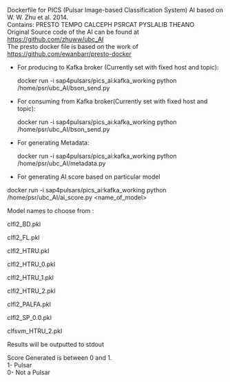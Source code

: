 Dockerfile for PICS (Pulsar Image-based Classification System) AI based on W. W. Zhu et al. 2014. \
Contains: PRESTO TEMPO CALCEPH PSRCAT PYSLALIB THEANO \
Original Source code of the AI can be found at https://github.com/zhuww/ubc_AI \
The presto docker file is based on the work of https://github.com/ewanbarr/presto-docker


- For producing to Kafka broker (Currently set with fixed host and topic):

   docker run -i sap4pulsars/pics_ai:kafka_working python /home/psr/ubc_AI/bson_send.py


- For consuming from Kafka broker(Currently set with fixed host and topic):

  docker run -i sap4pulsars/pics_ai:kafka_working python /home/psr/ubc_AI/bson_send.py


- For generating Metadata:

  docker run -i sap4pulsars/pics_ai:kafka_working python /home/psr/ubc_AI/metadata.py


- For generating AI score based on particular model

 docker run -i sap4pulsars/pics_ai:kafka_working python /home/psr/ubc_AI/ai_score.py <name_of_model>
 
 

Model names to choose from :

clfl2_BD.pkl

clfl2_FL.pkl

clfl2_HTRU.pkl

clfl2_HTRU_0.pkl

clfl2_HTRU_1.pkl

clfl2_HTRU_2.pkl

clfl2_PALFA.pkl

clfl2_SP_0.0.pkl

clfsvm_HTRU_2.pkl




Results will be outputted to stdout

Score Generated is between 0 and 1. \
1- Pulsar \
0- Not a Pulsar 

